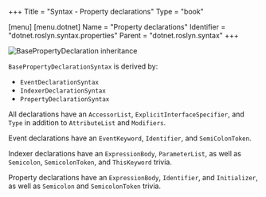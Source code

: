 +++
Title = "Syntax - Property declarations"
Type = "book"

[menu]
  [menu.dotnet]
    Name = "Property declarations"
    Identifier = "dotnet.roslyn.syntax.properties"
    Parent = "dotnet.roslyn.syntax"
+++

![BasePropertyDeclaration inheritance](../images/propdecl-inheritance.svg "Hierarchy")

`BasePropertyDeclarationSyntax` is derived by:
- `EventDeclarationSyntax`
- `IndexerDeclarationSyntax`
- `PropertyDeclarationSyntax`

All declarations have an `AccessorList`, `ExplicitInterfaceSpecifier`, and `Type` in addition to `AttributeList` and `Modifiers`.

Event declarations have an `EventKeyword`, `Identifier`, and `SemiColonToken`.

Indexer declarations have an `ExpressionBody`, `ParameterList`, as well as `Semicolon`, `SemicolonToken`, and `ThisKeyword` trivia.

Property declarations have an `ExpressionBody`, `Identifier`, and `Initializer`, as well as `Semicolon` and `SemicolonToken` trivia.
